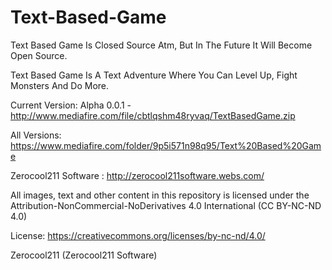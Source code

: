 # Text-Based-Game

Text Based Game Is Closed Source Atm, But In The Future It Will Become Open Source.

Text Based Game Is A Text Adventure Where You Can Level Up, Fight Monsters And Do More.

Current Version: Alpha 0.0.1 - http://www.mediafire.com/file/cbtlqshm48ryvaq/TextBasedGame.zip

All Versions: https://www.mediafire.com/folder/9p5i571n98q95/Text%20Based%20Game

Zerocool211 Software : http://zerocool211software.webs.com/

All images, text and other content in this repository is licensed
under the Attribution-NonCommercial-NoDerivatives 4.0 International (CC BY-NC-ND 4.0)

License: https://creativecommons.org/licenses/by-nc-nd/4.0/

Zerocool211 (Zerocool211 Software)
